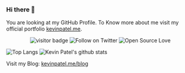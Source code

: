 ### Hi there 👋

You are looking at my GitHub Profile. To Know more about me visit my official portfolio [kevinpatel.me](https::/kevinpatel.me). 

<p align="center"> 
  <img src="https://visitor-badge.laobi.icu/badge?page_id=KevinPatel04.KevinPatel04" alt="visitor badge"/>
  <img src="https://img.shields.io/twitter/url/https/twitter.com/cloudposse.svg?style=social&label=Follow%20%40patelkvin04" alt="Follow on Twitter">
  <img src="https://badges.frapsoft.com/os/v2/open-source.svg?v=103" alt="Open Source Love">
</p>

![Top Langs](https://github-readme-stats.vercel.app/api/top-langs/?username=KevinPatel04&layout=compact&hide=TSQL)
  ![Kevin Patel's github stats](https://github-readme-stats.vercel.app/api?username=KevinPatel04&count_private=true&show_icons=true&hide=issues,prs)

Visit my Blog: [kevinpatel.me/blog](https://kevinpatel.me/blog)

<!-- **KevinPatel04/KevinPatel04** is a ✨ _special_ ✨ repository because its `README.md` (this file) appears on your GitHub profile.

Here are some ideas to get you started:

- 🔭 I’m currently working on ...
- 🌱 I’m currently learning ...
- 👯 I’m looking to collaborate on ...
- 🤔 I’m looking for help with ...
- 💬 Ask me about ...
- 📫 How to reach me: ...
- 😄 Pronouns: ...
- ⚡ Fun fact: ...
-->
